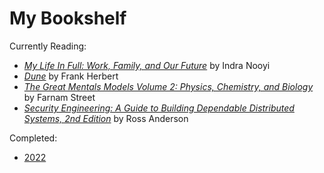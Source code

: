 # My Bookshelf

Currently Reading:

* [*My Life In Full: Work, Family, and Our Future*](https://www.indranooyi.com/thebook) by Indra Nooyi
* [*Dune*](https://en.wikipedia.org/wiki/Dune_(novel)) by Frank Herbert
* [*The Great Mentals Models Volume 2: Physics, Chemistry, and Biology*](https://fs.blog/books/mental-models-volume2/) by Farnam Street
* [*Security Engineering: A Guide to Building Dependable Distributed Systems, 2nd Edition*](https://www.cl.cam.ac.uk/~rja14/book.html) by Ross Anderson

Completed:

* [2022](2022_books_read.md)

